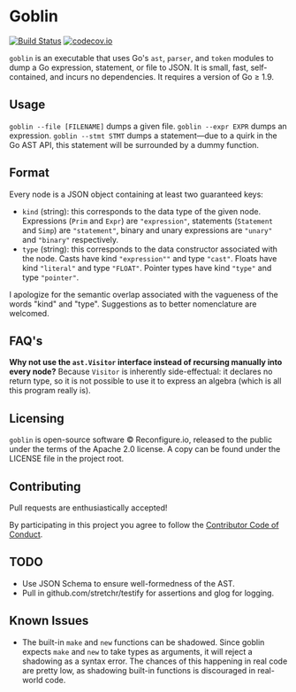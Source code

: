 Goblin
======

[![Build Status](https://travis-ci.org/ReconfigureIO/goblin.svg?branch=master)](https://travis-ci.org/ReconfigureIO/goblin)
[![codecov.io](https://codecov.io/github/ReconfigureIO/goblin/branch/master/graph/badge.svg)](https://codecov.io/github/ReconfigureIO/goblin)

`goblin` is an executable that uses Go's `ast`, `parser`, and `token` modules to dump a Go expression, statement, or file to JSON. It is small, fast, self-contained, and incurs no dependencies. It requires a version of Go ≥ 1.9.

## Usage

`goblin --file [FILENAME]` dumps a given file.
`goblin --expr EXPR` dumps an expression.
`goblin --stmt STMT` dumps a statement—due to a quirk in the Go AST API, this statement will be surrounded by a dummy function.

## Format

Every node is a JSON object containing at least two guaranteed keys:

* `kind` (string): this corresponds to the data type of the given node. Expressions (`Prim` and `Expr`) are `"expression"`, statements (`Statement` and `Simp`) are `"statement"`, binary and unary expressions are `"unary"` and `"binary"` respectively.
* `type` (string): this corresponds to the data constructor associated with the node. Casts have kind `"expression""` and type `"cast"`. Floats have kind `"literal"` and type `"FLOAT"`. Pointer types have kind `"type"` and type `"pointer"`.

I apologize for the semantic overlap associated with the vagueness of the words "kind" and "type". Suggestions as to better nomenclature are welcomed.

## FAQ's

**Why not use the `ast.Visitor` interface instead of recursing manually into every node?** Because `Visitor` is inherently side-effectual: it declares no return type, so it is not possible to use it to express an algebra (which is all this program really is).

## Licensing

`goblin` is open-source software © Reconfigure.io, released to the public under the terms of the Apache 2.0 license. A copy can be found under the LICENSE file in the project root.

## Contributing

Pull requests are enthusiastically accepted!

By participating in this project you agree to follow the [Contributor Code of Conduct][coc].

## TODO

* Use JSON Schema to ensure well-formedness of the AST.
* Pull in github.com/stretchr/testify for assertions and glog for logging.

## Known Issues

* The built-in `make` and `new` functions can be shadowed. Since goblin expects `make` and `new` to take types as arguments, it will reject a shadowing as a syntax error. The chances of this happening in real code are pretty low, as shadowing built-in functions is discouraged in real-world code.

[coc]: http://contributor-covenant.org/version/1/4/
